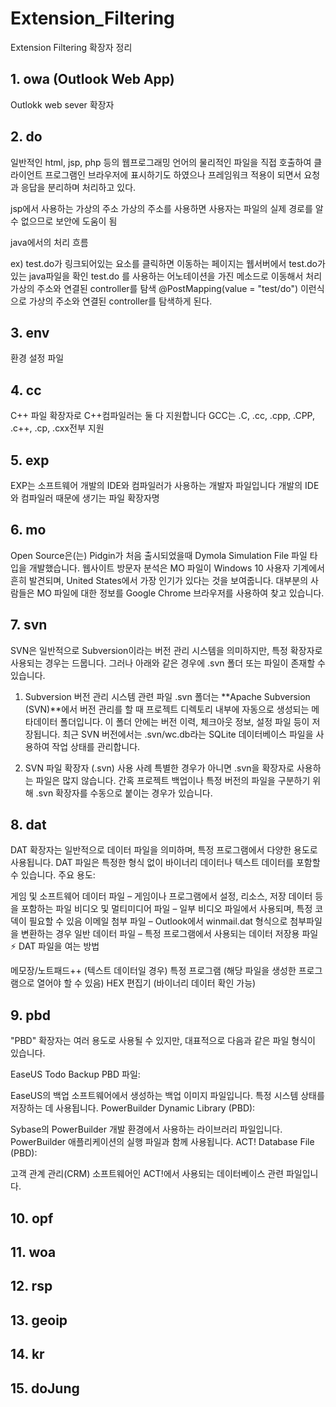 # Extension_Filtering
Extension Filtering 확장자 정리 

## 1. owa (Outlook Web App)
Outlokk web sever 확장자

## 2. do
일반적인 html, jsp, php 등의 웹프로그래밍 언어의 물리적인 파일을 직접 호출하여 클라이언트 프로그램인 브라우저에 표시하기도 하였으나 프레임워크 적용이 되면서 요청과 응답을 분리하며 처리하고 있다.

jsp에서 사용하는 가상의 주소
가상의 주소를 사용하면 사용자는 파일의 실제 경로를 알 수 없으므로 보안에 도움이 됨

java에서의 처리 흐름

ex) test.do가 링크되어있는 요소를 클릭하면 이동하는 페이지는 웹서버에서 test.do가 있는 java파일을 확인
test.do 를 사용하는 어노테이션을 가진 메소드로 이동해서 처리 
가상의 주소와 연결된 controller를 탐색 @PostMapping(value = "test/do") 이런식으로 가상의 주소와 연결된 controller를 탐색하게 된다.

## 3. env
환경 설정 파일

## 4. cc
C++ 파일 확장자로 C++컴파일러는 둘 다 지원합니다
GCC는 .C, .cc, .cpp, .CPP, .c++, .cp, .cxx전부 지원

## 5. exp
EXP는 소프트웨어 개발의 IDE와 컴파일러가 사용하는 개발자 파일입니다 
개발의 IDE와 컴파일러 때문에 생기는 파일 확장자명

## 6. mo
Open Source은(는) Pidgin가 처음 출시되었을때 Dymola Simulation File 파일 타입을 개발했습니다.
웹사이트 방문자 분석은 MO 파일이 Windows 10 사용자 기계에서 흔히 발견되며, United States에서 가장 인기가 있다는 것을 보여줍니다. 
대부분의 사람들은 MO 파일에 대한 정보를 Google Chrome 브라우저를 사용하여 찾고 있습니다.

## 7. svn
SVN은 일반적으로 Subversion이라는 버전 관리 시스템을 의미하지만, 특정 확장자로 사용되는 경우는 드뭅니다. 그러나 아래와 같은 경우에 .svn 폴더 또는 파일이 존재할 수 있습니다.

1. Subversion 버전 관리 시스템 관련 파일
.svn 폴더는 **Apache Subversion (SVN)**에서 버전 관리를 할 때 프로젝트 디렉토리 내부에 자동으로 생성되는 메타데이터 폴더입니다.
이 폴더 안에는 버전 이력, 체크아웃 정보, 설정 파일 등이 저장됩니다.
최근 SVN 버전에서는 .svn/wc.db라는 SQLite 데이터베이스 파일을 사용하여 작업 상태를 관리합니다.

3. SVN 파일 확장자 (.svn) 사용 사례
특별한 경우가 아니면 .svn을 확장자로 사용하는 파일은 많지 않습니다.
간혹 프로젝트 백업이나 특정 버전의 파일을 구분하기 위해 .svn 확장자를 수동으로 붙이는 경우가 있습니다.

## 8. dat
DAT 확장자는 일반적으로 데이터 파일을 의미하며, 특정 프로그램에서 다양한 용도로 사용됩니다. DAT 파일은 특정한 형식 없이 바이너리 데이터나 텍스트 데이터를 포함할 수 있습니다.
주요 용도:

게임 및 소프트웨어 데이터 파일 – 게임이나 프로그램에서 설정, 리소스, 저장 데이터 등을 포함하는 파일
비디오 및 멀티미디어 파일 – 일부 비디오 파일에서 사용되며, 특정 코덱이 필요할 수 있음
이메일 첨부 파일 – Outlook에서 winmail.dat 형식으로 첨부파일을 변환하는 경우
일반 데이터 파일 – 특정 프로그램에서 사용되는 데이터 저장용 파일
⚡ DAT 파일을 여는 방법

메모장/노트패드++ (텍스트 데이터일 경우)
특정 프로그램 (해당 파일을 생성한 프로그램으로 열어야 할 수 있음)
HEX 편집기 (바이너리 데이터 확인 가능)


## 9. pbd
"PBD" 확장자는 여러 용도로 사용될 수 있지만, 대표적으로 다음과 같은 파일 형식이 있습니다.

EaseUS Todo Backup PBD 파일:

EaseUS의 백업 소프트웨어에서 생성하는 백업 이미지 파일입니다.
특정 시스템 상태를 저장하는 데 사용됩니다.
PowerBuilder Dynamic Library (PBD):

Sybase의 PowerBuilder 개발 환경에서 사용하는 라이브러리 파일입니다.
PowerBuilder 애플리케이션의 실행 파일과 함께 사용됩니다.
ACT! Database File (PBD):

고객 관계 관리(CRM) 소프트웨어인 ACT!에서 사용되는 데이터베이스 관련 파일입니다.

## 10. opf 

## 11. woa

## 12. rsp

## 13. geoip

## 14. kr

## 15. doJung
